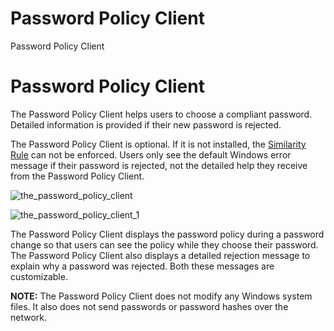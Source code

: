 # Password Policy Client

Password Policy Client

# Password Policy Client

The Password Policy Client helps users to choose a compliant password. Detailed information is
provided if their new password is rejected.

The Password Policy Client is optional. If it is not installed, the
[Similarity Rule](similarity_rule.md) can not be enforced. Users only see the default Windows error
message if their password is rejected, not the detailed help they receive from the Password Policy
Client.

![the_password_policy_client](../../../../static/img/product_docs/passwordpolicyenforcer/passwordpolicyenforcer/administration/the_password_policy_client.webp)

![the_password_policy_client_1](../../../../static/img/product_docs/passwordpolicyenforcer/passwordpolicyenforcer/administration/the_password_policy_client_1.webp)

The Password Policy Client displays the password policy during a password change so that users can
see the policy while they choose their password. The Password Policy Client also displays a detailed
rejection message to explain why a password was rejected. Both these messages are customizable.

**NOTE:** The Password Policy Client does not modify any Windows system files. It also does not send
passwords or password hashes over the network.
